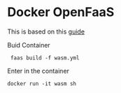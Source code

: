 # Docker OpenFaaS 

This is based on this [guide](https://blog.alexellis.io/cli-functions-with-openfaas/)

Buid Container

```
 faas build -f wasm.yml 
```

Enter in the container

```
docker run -it wasm sh
```